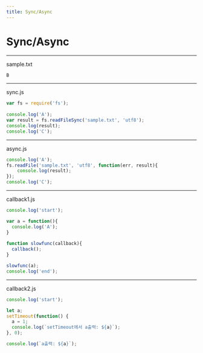 ```yaml
---
title: Sync/Async
---
```


# Sync/Async

----
sample.txt

```js
B
```


----
sync.js

```js
var fs = require('fs');
 
console.log('A');
var result = fs.readFileSync('sample.txt', 'utf8');
console.log(result);
console.log('C');
 ```
 

----
async.js
```js
console.log('A');
fs.readFile('sample.txt', 'utf8', function(err, result){
    console.log(result);
});
console.log('C');
```


----
callback1.js
```js
console.log('start');

var a = function(){
  console.log('A');
}
 
function slowfunc(callback){
  callback();
}

slowfunc(a);
console.log('end');
```


----
callback2.js
```js
console.log('start');

let a;
setTimeout(function() {
  a = 1;
  console.log(`setTimeout에서 a출력: ${a}`);
}, 0);

console.log(`a출력: ${a}`);
```
